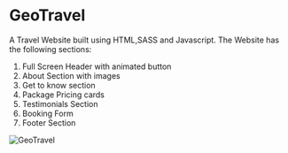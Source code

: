 # GeoTravel
 A Travel Website built using HTML,SASS and Javascript. 
The Website has the following sections:
1. Full Screen Header with animated button
2. About Section with images
3. Get to know section
4. Package Pricing cards
5. Testimonials Section
6. Booking Form 
7. Footer Section



![GeoTravel](https://user-images.githubusercontent.com/29066330/230012165-544c4a09-59f1-4e76-85ca-db8d1cfe13a2.png)
